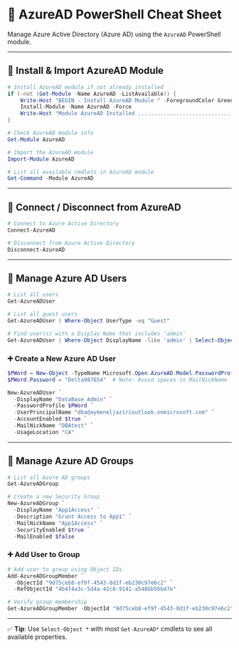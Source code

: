 
# 💠 AzureAD PowerShell Cheat Sheet

Manage Azure Active Directory (Azure AD) using the `AzureAD` PowerShell module.

---

## 🧰 Install & Import AzureAD Module

```powershell
# Install AzureAD module if not already installed
if (-not (Get-Module -Name AzureAD -ListAvailable)) {
    Write-Host "BEGIN - Install AzureAD Module " -ForegroundColor Green
    Install-Module -Name AzureAD -Force
    Write-Host "Module AzureAD Installed ....................................... OK" -ForegroundColor Green
}

# Check AzureAD module info
Get-Module AzureAD

# Import the AzureAD module
Import-Module AzureAD

# List all available cmdlets in AzureAD module
Get-Command -Module AzureAD
```

---

## 🔐 Connect / Disconnect from AzureAD

```powershell
# Connect to Azure Active Directory
Connect-AzureAD

# Disconnect from Azure Active Directory
Disconnect-AzureAD
```

---

## 👥 Manage Azure AD Users

```powershell
# List all users
Get-AzureADUser

# List all guest users
Get-AzureADUser | Where-Object UserType -eq "Guest"

# Find user(s) with a Display Name that includes 'admin'
Get-AzureADUser | Where-Object DisplayName -like 'admin' | Select-Object *
```

### ➕ Create a New Azure AD User

```powershell
$PWord = New-Object -TypeName Microsoft.Open.AzureAD.Model.PasswordProfile
$PWord.Password = "Delta987654"  # Note: Avoid spaces in MailNickName

New-AzureADUser `
  -DisplayName "DataBase Admin" `
  -PasswordProfile $PWord `
  -UserPrincipalName "dba@aymeneljazirioutlook.onmicrosoft.com" `
  -AccountEnabled $true `
  -MailNickName "DBAtest" `
  -UsageLocation "CA"
```

---

## 📂 Manage Azure AD Groups

```powershell
# List all Azure AD groups
Get-AzureADGroup

# Create a new Security Group
New-AzureADGroup `
  -DisplayName "App1Access" `
  -Description "Grant Access to App1" `
  -MailNickName "App1Access" `
  -SecurityEnabled $true `
  -MailEnabled $false
```

### ➕ Add User to Group

```powershell
# Add user to group using Object IDs
Add-AzureADGroupMember `
  -ObjectId "9d75ceb8-ef9f-4543-8d1f-eb230c97e6c2" `
  -RefObjectId "4b4f4a3c-5d4a-42c8-9141-a548bb56b47e"

# Verify group membership
Get-AzureADGroupMember -ObjectId "9d75ceb8-ef9f-4543-8d1f-eb230c97e6c2"
```

---

✅ **Tip**: Use `Select-Object *` with most `Get-AzureAD*` cmdlets to see all available properties.

